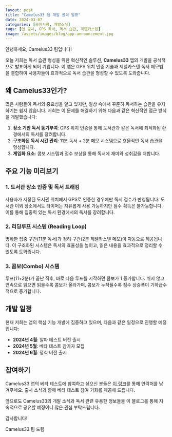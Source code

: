 ```yaml
---
layout: post
title: "Camelus33 앱 개발 공식 발표"
date: 2024-03-07
categories: [공지사항, 개발소식]
tags: [앱 출시, GPS 독서, 독서 습관, 제텔카스텐]
image: /assets/images/blog/app-announcement.jpg
---
```


안녕하세요, Camelus33 팀입니다!

오늘 저희는 독서 습관 형성을 위한 혁신적인 솔루션, **Camelus33** 앱의 개발을 공식적으로 발표하게 되어 기쁩니다. 이 앱은 GPS 위치 인증 기술과 제텔카스텐 독서 메모법을 결합하여 사용자들이 효과적으로 독서 습관을 형성할 수 있도록 도와줍니다.

## 왜 Camelus33인가?

많은 사람들이 독서의 중요성을 알고 있지만, 일상 속에서 꾸준히 독서하는 습관을 유지하기는 쉽지 않습니다. 저희는 이 문제를 해결하기 위해 다음과 같은 혁신적인 접근 방식을 개발했습니다:

1. **장소 기반 독서 동기부여**: GPS 위치 인증을 통해 도서관과 같은 독서에 최적화된 환경에서의 독서를 장려합니다.
2. **구조화된 독서 시간 관리**: 11분 독서 + 2분 메모 시스템으로 효율적인 독서 습관을 형성합니다.
3. **게임화 요소**: 콤보 시스템과 점수 보상을 통해 독서에 재미와 성취감을 더합니다.

## 주요 기능 미리보기

### 1. 도서관 장소 인증 및 독서 트래킹

사용자가 지정된 도서관 위치에서 GPS로 인증한 경우에만 독서 점수가 반영됩니다. 도서관 이외 장소에서도 타이머는 자유롭게 사용 가능하지만 점수 획득은 불가능합니다. 이를 통해 집중력 있는 독서 환경에서의 독서를 장려합니다.

### 2. 리딩루프 시스템 (Reading Loop)

명확한 집중 구간(11분 독서)과 정리 구간(2분 제텔카스텐 메모)이 자동으로 제공됩니다. 이 구조화된 시스템은 독서의 효율성을 높이고, 읽은 내용을 효과적으로 정리할 수 있도록 도와줍니다.

### 3. 콤보(Combo) 시스템

루프(11+2분)가 끝난 직후, 바로 다음 루프를 시작하면 콤보가 1 증가합니다. 쉬지 않고 연속으로 읽으면 읽을수록 콤보가 올라가며, 콤보가 누적될수록 점수 상승폭이 기하급수적으로 증가합니다.

## 개발 일정

현재 저희는 앱의 핵심 기능 개발에 집중하고 있으며, 다음과 같은 일정으로 진행할 예정입니다:

- **2024년 4월**: 알파 테스트 버전 출시
- **2024년 5월**: 베타 테스트 참가자 모집
- **2024년 6월**: 정식 버전 출시

## 참여하기

Camelus33 앱의 베타 테스트에 참여하고 싶으신 분들은 [이 링크](/contact)를 통해 연락처를 남겨주세요. 출시 소식과 함께 베타 테스트 참여 기회를 제공해 드립니다.

앞으로도 Camelus33의 개발 소식과 독서 관련 유용한 정보들을 이 블로그를 통해 지속적으로 공유할 예정이니 많은 관심 부탁드립니다.

감사합니다!

Camelus33 팀 드림 